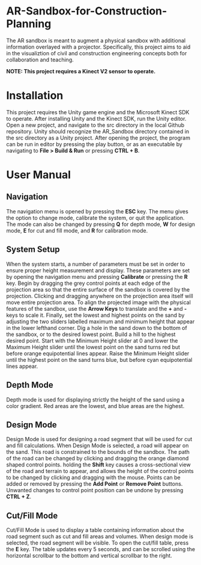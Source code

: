 # AR-Sandbox-for-Construction-Planning

The AR sandbox is meant to augment a physical sandbox with additional information overlayed with a projector. Specifically, this project aims to aid in the visualiztion of civil and construction engineering concepts both for collaboration and teaching.

**NOTE: This project requires a Kinect V2 sensor to operate.**

# Installation

This project requires the Unity game engine and the Microsoft Kinect SDK to operate. After installing Unity and the Kinect SDK, run the Unity editor. Open a new project, and navigate to the src directory in the local Github repository. Unity should recognize the AR_Sandbox directory contained in the src directory as a Unity project. After opening the project, the program can be run in editor by pressing the play button, or as an executable by navigating to **File > Build & Run** or pressing **CTRL + B**.

# User Manual

## Navigation

The navigation menu is opened by pressing the **ESC** key. The menu gives the option to change mode, calibrate the system, or quit the application. The mode can also be changed by pressing **Q** for depth mode, **W** for design mode, **E** for cut and fill mode, and **R** for calibration mode.

## System Setup

When the system starts, a number of parameters must be set in order to ensure proper height measurement and display. These parameters are set by opening the navigation menu and pressing **Calibrate** or pressing the **R** key. Begin by dragging the grey control points at each edge of the projection area so that the entire surface of the sandbox is covered by the projection. Clicking and dragging anywhere on the projection area itself will move entire projection area. To align the projected image with the physical features of the sandbox, use the **Arrow Keys** to translate and the **+** and **-** keys to scale it. Finally, set the lowest and highest points on the sand by adjusting the two sliders labelled maximum and minimum height that appear in the lower lefthand corner. Dig a hole in the sand down to the bottom of the sandbox, or to the desired lowest point. Build a hill to the highest desired point. Start with the Minimum Height slider at 0 and lower the Maximum Height slider until the lowest point on the sand turns red but before orange equipotential lines appear. Raise the Minimum Height slider until the highest point on the sand turns blue, but before cyan equipotential lines appear. 

## Depth Mode

Depth mode is used for displaying strictly the height of the sand using a color gradient. Red areas are the lowest, and blue areas are the highest.

## Design Mode

Design Mode is used for designing a road segment that will be used for cut and fill calculations. When Design Mode is selected, a road will appear on the sand. This road is constrained to the bounds of the sandbox. The path of the road can be changed by clicking and dragging the orange diamond shaped control points. holding the **Shift** key causes a cross-sectional view of the road and terrain to appear, and allows the height of the control points to be changed by clicking and dragging with the mouse. Points can be added or removed by pressing the **Add Point** or **Remove Point** buttons. Unwanted changes to control point position can be undone by pressing **CTRL + Z**.

## Cut/Fill Mode

Cut/Fill Mode is used to display a table containing information about the road segment such as cut and fill areas and volumes. When design mode is selected, the road segment will be visible. To open the cut/fill table, press the **E** key. The table updates every 5 seconds, and can be scrolled using the horizontal scrollbar to the bottom and vertical scrollbar to the right.
